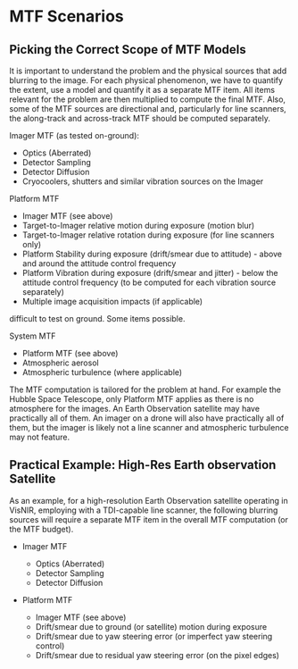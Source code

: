 # MTF Scenarios

## Picking the Correct Scope of MTF Models

It is important to understand the problem and the physical sources that add blurring to the image. For each physical phenomenon, we have to quantify the extent, use a model and quantify it as a separate MTF item. All items relevant for the problem are then multiplied to compute the final MTF. Also, some of the MTF sources are directional and, particularly for line scanners, the along-track and across-track MTF should be computed separately.

Imager MTF (as tested on-ground):

- Optics (Aberrated)
- Detector Sampling
- Detector Diffusion
- Cryocoolers, shutters and similar vibration sources on the Imager

Platform MTF

- Imager MTF (see above)
- Target-to-Imager relative motion during exposure (motion blur)
- Target-to-Imager relative rotation during exposure (for line scanners only)
- Platform Stability during exposure (drift/smear due to attitude) - above and around the attitude control frequency
- Platform Vibration during exposure (drift/smear and jitter) - below the attitude control frequency (to be computed for each vibration source separately)
- Multiple image acquisition impacts (if applicable)

difficult to test on ground. Some items possible.

System MTF

- Platform MTF (see above)
- Atmospheric aerosol
- Atmospheric turbulence (where applicable)

The MTF computation is tailored for the problem at hand. For example the Hubble Space Telescope, only Platform MTF applies as there is no atmosphere for the images. An Earth Observation satellite may have practically all of them. An imager on a drone will also have practically all of them, but the imager is likely not a line scanner and atmospheric turbulence may not feature.

## Practical Example: High-Res Earth observation Satellite

As an example, for a high-resolution Earth Observation satellite operating in VisNIR, employing with a TDI-capable line scanner, the following blurring sources will require a separate MTF item in the overall MTF computation (or the MTF budget).

- Imager MTF
  - Optics (Aberrated)
  - Detector Sampling
  - Detector Diffusion

- Platform MTF
  - Imager MTF (see above)
  - Drift/smear due to ground (or satellite) motion during exposure
  - Drift/smear due to yaw steering error (or imperfect yaw steering control)
  - Drift/smear due to residual yaw steering error (on the pixel edges)
